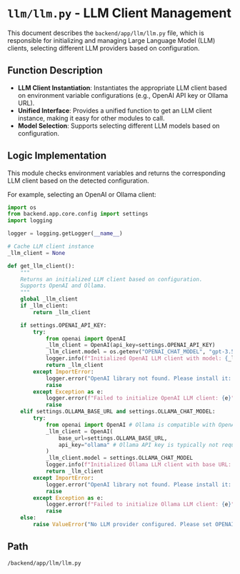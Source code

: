# `llm/llm.py` - LLM Client Management

This document describes the `backend/app/llm/llm.py` file, which is responsible for initializing and managing Large Language Model (LLM) clients, selecting different LLM providers based on configuration.

## Function Description
*   **LLM Client Instantiation**: Instantiates the appropriate LLM client based on environment variable configurations (e.g., OpenAI API key or Ollama URL).
*   **Unified Interface**: Provides a unified function to get an LLM client instance, making it easy for other modules to call.
*   **Model Selection**: Supports selecting different LLM models based on configuration.

## Logic Implementation
This module checks environment variables and returns the corresponding LLM client based on the detected configuration.

For example, selecting an OpenAI or Ollama client:
```python
import os
from backend.app.core.config import settings
import logging

logger = logging.getLogger(__name__)

# Cache LLM client instance
_llm_client = None

def get_llm_client():
    """
    Returns an initialized LLM client based on configuration.
    Supports OpenAI and Ollama.
    """
    global _llm_client
    if _llm_client:
        return _llm_client

    if settings.OPENAI_API_KEY:
        try:
            from openai import OpenAI
            _llm_client = OpenAI(api_key=settings.OPENAI_API_KEY)
            _llm_client.model = os.getenv("OPENAI_CHAT_MODEL", "gpt-3.5-turbo") # Default model
            logger.info(f"Initialized OpenAI LLM client with model: {_llm_client.model}")
            return _llm_client
        except ImportError:
            logger.error("OpenAI library not found. Please install it: pip install openai")
            raise
        except Exception as e:
            logger.error(f"Failed to initialize OpenAI LLM client: {e}")
            raise
    elif settings.OLLAMA_BASE_URL and settings.OLLAMA_CHAT_MODEL:
        try:
            from openai import OpenAI # Ollama is compatible with OpenAI API
            _llm_client = OpenAI(
                base_url=settings.OLLAMA_BASE_URL,
                api_key="ollama" # Ollama API key is typically not required or can be a placeholder
            )
            _llm_client.model = settings.OLLAMA_CHAT_MODEL
            logger.info(f"Initialized Ollama LLM client with base URL: {settings.OLLAMA_BASE_URL} and model: {_llm_client.model}")
            return _llm_client
        except ImportError:
            logger.error("OpenAI library not found. Please install it: pip install openai (required for Ollama compatibility)")
            raise
        except Exception as e:
            logger.error(f"Failed to initialize Ollama LLM client: {e}")
            raise
    else:
        raise ValueError("No LLM provider configured. Please set OPENAI_API_KEY or OLLAMA_BASE_URL/OLLAMA_CHAT_MODEL.")

```

## Path
`/backend/app/llm/llm.py`